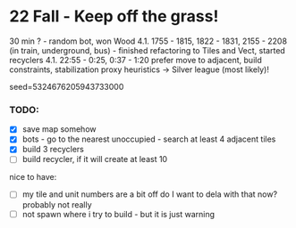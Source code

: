 # 22 Fall - Keep off the grass!

30 min ? - random bot, won Wood
4.1. 1755 - 1815, 1822 - 1831, 2155 - 2208 (in train, underground, bus) - finished refactoring to Tiles and Vect, started recyclers
4.1. 22:55 - 0:25, 0:37 - 1:20 prefer move to adjacent, build constraints, stabilization proxy heuristics -> Silver league (most likely)! 


seed=5324676205943733000


### TODO:
- [X] save map somehow
- [X] bots - go to the nearest unoccupied - search at least 4 adjacent tiles
- [X] build 3 recyclers
- [ ] build recycler, if it will create at least 10

nice to have:
- [ ] my tile and unit numbers are a bit off do I want to dela with that now? probably not really
- [ ] not spawn where i try to build - but it is just warning
